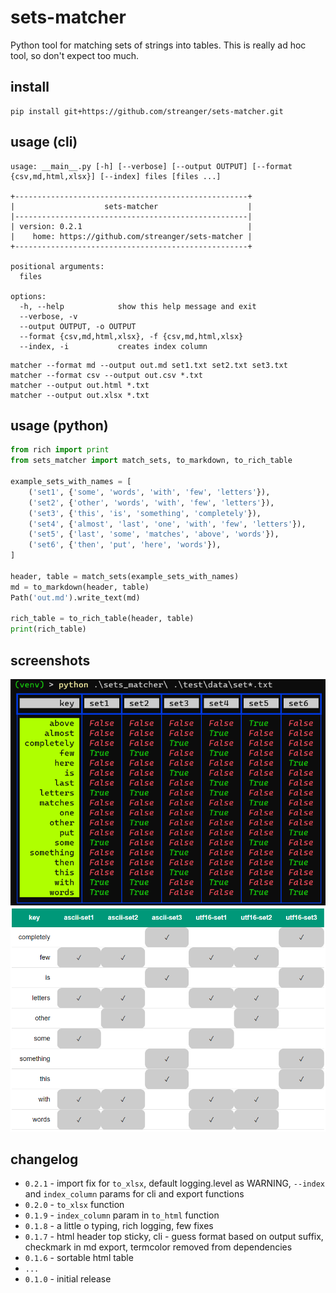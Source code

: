 # sets-matcher

Python tool for matching sets of strings into tables. This is really ad hoc tool, so don't expect too much.

## install

```
pip install git+https://github.com/streanger/sets-matcher.git
```

## usage (cli)

```
usage: __main__.py [-h] [--verbose] [--output OUTPUT] [--format {csv,md,html,xlsx}] [--index] files [files ...]

+----------------------------------------------------+
|                    sets-matcher                    |
|----------------------------------------------------|
| version: 0.2.1                                     |
|    home: https://github.com/streanger/sets-matcher |
+----------------------------------------------------+

positional arguments:
  files

options:
  -h, --help            show this help message and exit
  --verbose, -v
  --output OUTPUT, -o OUTPUT
  --format {csv,md,html,xlsx}, -f {csv,md,html,xlsx}
  --index, -i           creates index column
```

```
matcher --format md --output out.md set1.txt set2.txt set3.txt
matcher --format csv --output out.csv *.txt
matcher --output out.html *.txt
matcher --output out.xlsx *.txt
```

## usage (python)

```python
from rich import print
from sets_matcher import match_sets, to_markdown, to_rich_table

example_sets_with_names = [
    ('set1', {'some', 'words', 'with', 'few', 'letters'}),
    ('set2', {'other', 'words', 'with', 'few', 'letters'}),
    ('set3', {'this', 'is', 'something', 'completely'}),
    ('set4', {'almost', 'last', 'one', 'with', 'few', 'letters'}),
    ('set5', {'last', 'some', 'matches', 'above', 'words'}),
    ('set6', {'then', 'put', 'here', 'words'}),
]

header, table = match_sets(example_sets_with_names)
md = to_markdown(header, table)
Path('out.md').write_text(md)

rich_table = to_rich_table(header, table)
print(rich_table)
```

## screenshots

![image](images/matcher.png)
![image](images/matcher-to-html2.png)

## changelog

- `0.2.1` - import fix for `to_xlsx`, default logging.level as WARNING, `--index` and `index_column` params for cli and export functions
- `0.2.0` - `to_xlsx` function
- `0.1.9` - `index_column` param in `to_html` function
- `0.1.8` - a little o typing, rich logging, few fixes
- `0.1.7` - html header top sticky, cli - guess format based on output suffix, checkmark in md export, termcolor removed from dependencies
- `0.1.6` - sortable html table
- `...`
- `0.1.0` - initial release
